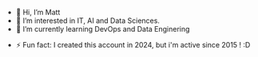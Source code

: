 - 👋 Hi, I’m Matt
- 👀 I’m interested in IT, AI and Data Sciences.
- 🌱 I’m currently learning DevOps and Data Enginering
<!--- - 💞️ I’m looking to collaborate on ... --->
<!--- - 📫 How to reach me ... --->
<!--- - 😄 Pronouns: ... --->
- ⚡ Fun fact: I created this account in 2024, but i'm active since 2015 ! :D

<!---
Sanourith/Sanourith is a ✨ special ✨ repository because its `README.md` (this file) appears on your GitHub profile.
You can click the Preview link to take a look at your changes.
--->
